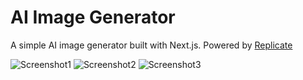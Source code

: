 # AI Image Generator

A simple AI image generator built with Next.js. Powered by [Replicate](https://replicate.com/)


![Screenshot1](https://user-images.githubusercontent.com/119585058/261466504-0141a46e-fa2f-4026-be02-740009c7ae7f.png)
![Screenshot2](https://user-images.githubusercontent.com/119585058/261467287-6122e4d1-9398-4c44-98af-5271f16cbb77.png)
![Screenshot3](https://user-images.githubusercontent.com/119585058/261467422-8145690e-d568-47ac-ad64-e1ff5a4ef3e6.png)



